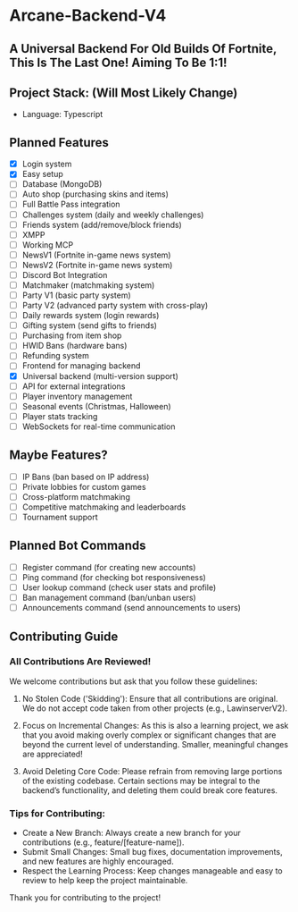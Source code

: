 # Arcane-Backend-V4  
## A Universal Backend For Old Builds Of Fortnite, This Is The Last One! Aiming To Be 1:1!

## Project Stack: (Will Most Likely Change)
- Language: Typescript

## Planned Features  
- [x] Login system  
- [x] Easy setup  
- [ ] Database (MongoDB) 
- [ ] Auto shop (purchasing skins and items)  
- [ ] Full Battle Pass integration  
- [ ] Challenges system (daily and weekly challenges)  
- [ ] Friends system (add/remove/block friends)  
- [ ] XMPP  
- [ ] Working MCP
- [ ] NewsV1 (Fortnite in-game news system) 
- [ ] NewsV2 (Fortnite in-game news system)  
- [ ] Discord Bot Integration  
- [ ] Matchmaker (matchmaking system)  
- [ ] Party V1 (basic party system)  
- [ ] Party V2 (advanced party system with cross-play)  
- [ ] Daily rewards system (login rewards)  
- [ ] Gifting system (send gifts to friends)  
- [ ] Purchasing from item shop  
- [ ] HWID Bans (hardware bans)  
- [ ] Refunding system  
- [ ] Frontend for managing backend  
- [x] Universal backend (multi-version support)  
- [ ] API for external integrations  
- [ ] Player inventory management  
- [ ] Seasonal events (Christmas, Halloween)  
- [ ] Player stats tracking 
- [ ] WebSockets for real-time communication

## Maybe Features?  
- [ ] IP Bans (ban based on IP address) 
- [ ] Private lobbies for custom games  
- [ ] Cross-platform matchmaking  
- [ ] Competitive matchmaking and leaderboards  
- [ ] Tournament support

## Planned Bot Commands  
- [ ] Register command (for creating new accounts)  
- [ ] Ping command (for checking bot responsiveness)  
- [ ] User lookup command (check user stats and profile)  
- [ ] Ban management command (ban/unban users)  
- [ ] Announcements command (send announcements to users)

## Contributing Guide

### All Contributions Are Reviewed!  
We welcome contributions but ask that you follow these guidelines:

1. No Stolen Code ('Skidding'): Ensure that all contributions are original. We do not accept code taken from other projects (e.g., LawinserverV2).

2. Focus on Incremental Changes: As this is also a learning project, we ask that you avoid making overly complex or significant changes that are beyond the current level of understanding. Smaller, meaningful changes are appreciated!

3. Avoid Deleting Core Code: Please refrain from removing large portions of the existing codebase. Certain sections may be integral to the backend’s functionality, and deleting them could break core features.

### Tips for Contributing:  
- Create a New Branch: Always create a new branch for your contributions (e.g., feature/[feature-name]).  
- Submit Small Changes: Small bug fixes, documentation improvements, and new features are highly encouraged.  
- Respect the Learning Process: Keep changes manageable and easy to review to help keep the project maintainable.

Thank you for contributing to the project!
